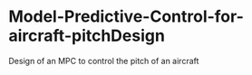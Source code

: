 # Model-Predictive-Control-for-aircraft-pitchDesign
Design of an MPC to control the pitch of an aircraft
